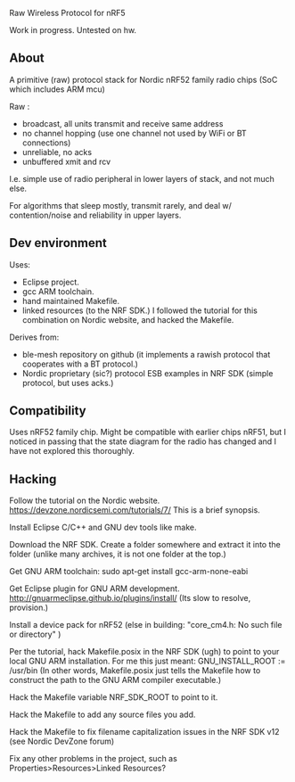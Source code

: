 
Raw Wireless Protocol for nRF5

Work in progress.  Untested on hw.

About
-

A primitive (raw) protocol stack for Nordic nRF52 family radio chips (SoC which includes ARM mcu)

Raw :
- broadcast, all units transmit and receive same address
- no channel hopping (use one channel not used by WiFi or BT connections)
- unreliable, no acks
- unbuffered xmit and rcv

I.e. simple use of radio peripheral in lower layers of stack, and not much else.

For algorithms that sleep mostly, transmit rarely, and deal w/ contention/noise and reliability in upper layers.

Dev environment
-

Uses:
- Eclipse project.
- gcc ARM toolchain.
- hand maintained Makefile.
- linked resources (to the NRF SDK.)
I followed the tutorial for this combination on Nordic website, and hacked the Makefile.

Derives from:
- ble-mesh repository on github (it implements a rawish protocol that cooperates with a BT protocol.)
- Nordic proprietary (sic?) protocol ESB examples in NRF SDK (simple protocol, but uses acks.)
 
 Compatibility
 -
 
 Uses nRF52 family chip.
 Might be compatible with earlier chips nRF51, but I noticed in passing that the state diagram for the radio has changed and I have not explored this thoroughly.
 
Hacking
-
Follow the tutorial on the Nordic website.  https://devzone.nordicsemi.com/tutorials/7/  This is a brief synopsis.

Install Eclipse C/C++ and GNU dev tools like make.

Download the NRF SDK.  Create a folder somewhere and extract it into the folder (unlike many archives, it is not one folder at the top.)

Get GNU ARM toolchain: sudo apt-get install  gcc-arm-none-eabi

Get Eclipse plugin for GNU ARM development.  http://gnuarmeclipse.github.io/plugins/install/  (Its slow to resolve, provision.)

Install a device pack for nRF52  (else in building: "core_cm4.h: No such file or directory" )

Per the tutorial, hack Makefile.posix in the NRF SDK (ugh) to point to your local GNU ARM installation.  For me this just meant:  GNU_INSTALL_ROOT := /usr/bin
(In other words, Makefile.posix just tells the Makefile how to construct the path to the GNU ARM compiler executable.)

Hack the Makefile variable NRF_SDK_ROOT to point to it.

Hack the Makefile to add any source files you add.

Hack the Makefile to fix filename capitalization issues in the NRF SDK v12 (see Nordic DevZone forum)

Fix any other problems in the project, such as Properties>Resources>Linked Resources?
 
